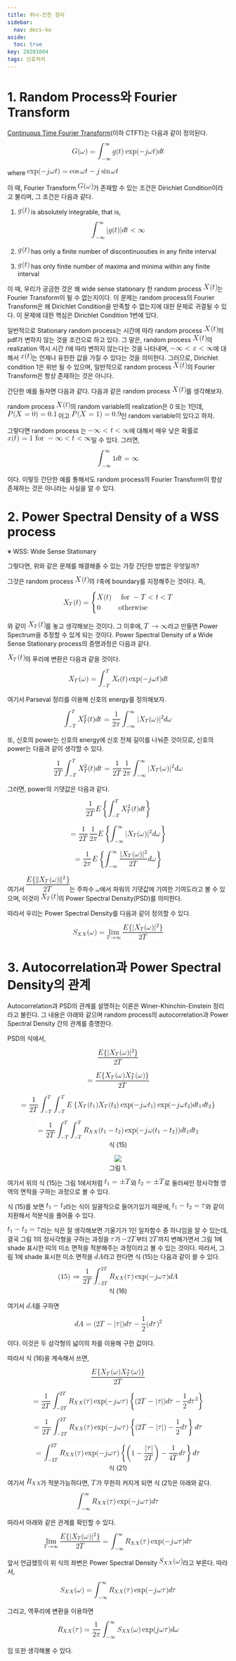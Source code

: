 ```yaml
---
title: 위너-킨친 정리
sidebar:
  nav: docs-ko
aside:
  toc: true
key: 20201004
tags: 신호처리
---
```


# 1. Random Process와 Fourier Transform

[Continuous Time Fourier Transform](https://angeloyeo.github.io/2019/07/07/CTFT.html)(이하 CTFT)는 다음과 같이 정의된다.

<p align = "center"> <img src = "https://raw.githubusercontent.com/angeloyeo/angeloyeo.github.io/master/equations/2020-10-04-Wiener_Khinchin/eq1.png"> </p>

where <img src = "https://raw.githubusercontent.com/angeloyeo/angeloyeo.github.io/master/equations/2020-10-04-Wiener_Khinchin/eq2.png">

이 때, Fourier Transform <img src = "https://raw.githubusercontent.com/angeloyeo/angeloyeo.github.io/master/equations/2020-10-04-Wiener_Khinchin/eq3.png">가 존재할 수 있는 조건은 Dirichlet Condition이라고 불리며, 그 조건은 다음과 같다.

1) <img src = "https://raw.githubusercontent.com/angeloyeo/angeloyeo.github.io/master/equations/2020-10-04-Wiener_Khinchin/eq4.png"> is absolutely integrable, that is,

<p align = "center"> <img src = "https://raw.githubusercontent.com/angeloyeo/angeloyeo.github.io/master/equations/2020-10-04-Wiener_Khinchin/eq5.png"> </p>

2) <img src = "https://raw.githubusercontent.com/angeloyeo/angeloyeo.github.io/master/equations/2020-10-04-Wiener_Khinchin/eq6.png"> has only a finite number of discontinuouties in any finite interval

3) <img src = "https://raw.githubusercontent.com/angeloyeo/angeloyeo.github.io/master/equations/2020-10-04-Wiener_Khinchin/eq7.png"> has only finite number of maxima and minima within any finite interval

이 때, 우리가 궁금한 것은 왜 wide sense stationary 한 random process <img src = "https://raw.githubusercontent.com/angeloyeo/angeloyeo.github.io/master/equations/2020-10-04-Wiener_Khinchin/eq8.png">는 Fourier Transform이 될 수 없는지이다. 이 문제는 random process의 Fourier Transform은 왜 Dirichlet Condition을 만족할 수 없는지에 대한 문제로 귀결될 수 있다. 이 문제에 대한 핵심은 Dirichlet Condition 1번에 있다.

일반적으로 Stationary random process는 시간에 따라 random process <img src = "https://raw.githubusercontent.com/angeloyeo/angeloyeo.github.io/master/equations/2020-10-04-Wiener_Khinchin/eq9.png">의 pdf가 변하지 않는 것을 조건으로 하고 있다. 그 말은, random process <img src = "https://raw.githubusercontent.com/angeloyeo/angeloyeo.github.io/master/equations/2020-10-04-Wiener_Khinchin/eq10.png">의 realization 역시 시간 <img src = "https://raw.githubusercontent.com/angeloyeo/angeloyeo.github.io/master/equations/2020-10-04-Wiener_Khinchin/eq11.png">에 따라 변하지 않는다는 것을 나타내며, <img src = "https://raw.githubusercontent.com/angeloyeo/angeloyeo.github.io/master/equations/2020-10-04-Wiener_Khinchin/eq12.png">에 대해서 <img src = "https://raw.githubusercontent.com/angeloyeo/angeloyeo.github.io/master/equations/2020-10-04-Wiener_Khinchin/eq13.png">는 언제나 유한한 값을 가질 수 있다는 것을 의미한다. 그러므로, Dirichlet condition 1은 위반 될 수 있으며, 일반적으로 random process <img src = "https://raw.githubusercontent.com/angeloyeo/angeloyeo.github.io/master/equations/2020-10-04-Wiener_Khinchin/eq14.png">의 Fourier Transform은 항상 존재하는 것은 아니다. 

간단한 예를 들자면 다음과 같다. 다음과 같은 random process <img src = "https://raw.githubusercontent.com/angeloyeo/angeloyeo.github.io/master/equations/2020-10-04-Wiener_Khinchin/eq15.png">를 생각해보자.

random process <img src = "https://raw.githubusercontent.com/angeloyeo/angeloyeo.github.io/master/equations/2020-10-04-Wiener_Khinchin/eq16.png">의 random variable의 realization은 0 또는 1인데, <img src = "https://raw.githubusercontent.com/angeloyeo/angeloyeo.github.io/master/equations/2020-10-04-Wiener_Khinchin/eq17.png"> 이고 <img src = "https://raw.githubusercontent.com/angeloyeo/angeloyeo.github.io/master/equations/2020-10-04-Wiener_Khinchin/eq18.png">인 random variable이 있다고 하자. 

그렇다면 random process 는 <img src = "https://raw.githubusercontent.com/angeloyeo/angeloyeo.github.io/master/equations/2020-10-04-Wiener_Khinchin/eq19.png">에 대해서 매우 낮은 확률로 <img src = "https://raw.githubusercontent.com/angeloyeo/angeloyeo.github.io/master/equations/2020-10-04-Wiener_Khinchin/eq20.png">일 수 있다. 그러면, 

<p align = "center"> <img src = "https://raw.githubusercontent.com/angeloyeo/angeloyeo.github.io/master/equations/2020-10-04-Wiener_Khinchin/eq21.png"> </p>

이다. 이렇듯 간단한 예를 통해서도 random process의 Fourier Transform이 항상 존재하는 것은 아니라는 사실을 알 수 있다.

# 2. Power Spectral Density of a WSS process

※ WSS: Wide Sense Stationary

그렇다면, 위와 같은 문제를 해결해줄 수 있는 가장 간단한 방법은 무엇일까?

그것은 random process <img src = "https://raw.githubusercontent.com/angeloyeo/angeloyeo.github.io/master/equations/2020-10-04-Wiener_Khinchin/eq22.png">의 <img src = "https://raw.githubusercontent.com/angeloyeo/angeloyeo.github.io/master/equations/2020-10-04-Wiener_Khinchin/eq23.png">축에 boundary를 지정해주는 것이다. 즉,

<p align = "center"> <img src = "https://raw.githubusercontent.com/angeloyeo/angeloyeo.github.io/master/equations/2020-10-04-Wiener_Khinchin/eq24.png"> </p>

와 같이 <img src = "https://raw.githubusercontent.com/angeloyeo/angeloyeo.github.io/master/equations/2020-10-04-Wiener_Khinchin/eq25.png">를 놓고 생각해보는 것이다. 그 이후에, <img src = "https://raw.githubusercontent.com/angeloyeo/angeloyeo.github.io/master/equations/2020-10-04-Wiener_Khinchin/eq26.png">라고 만들면 Power Spectrum을 추정할 수 있게 되는 것이다. Power Spectral Density of a Wide Sense Stationary process의 증명과정은 다음과 같다.

<img src = "https://raw.githubusercontent.com/angeloyeo/angeloyeo.github.io/master/equations/2020-10-04-Wiener_Khinchin/eq27.png">의 푸리에 변환은 다음과 같을 것이다.

<p align = "center"> <img src = "https://raw.githubusercontent.com/angeloyeo/angeloyeo.github.io/master/equations/2020-10-04-Wiener_Khinchin/eq28.png"> </p>

여기서 Parseval 정리를 이용해 신호의 energy를 정의해보자.

<p align = "center"> <img src = "https://raw.githubusercontent.com/angeloyeo/angeloyeo.github.io/master/equations/2020-10-04-Wiener_Khinchin/eq29.png"> </p>

또, 신호의 power는 신호의 energy에 신호 전체 길이를 나눠준 것이므로, 신호의 power는 다음과 같이 생각할 수 있다.

<p align = "center"> <img src = "https://raw.githubusercontent.com/angeloyeo/angeloyeo.github.io/master/equations/2020-10-04-Wiener_Khinchin/eq30.png"> </p>

그러면, power의 기댓값은 다음과 같다.

<p align = "center"> <img src = "https://raw.githubusercontent.com/angeloyeo/angeloyeo.github.io/master/equations/2020-10-04-Wiener_Khinchin/eq31.png"> </p>

<p align = "center"> <img src = "https://raw.githubusercontent.com/angeloyeo/angeloyeo.github.io/master/equations/2020-10-04-Wiener_Khinchin/eq32.png"> </p>

<p align = "center"> <img src = "https://raw.githubusercontent.com/angeloyeo/angeloyeo.github.io/master/equations/2020-10-04-Wiener_Khinchin/eq33.png"> </p>

여기서 <img src = "https://raw.githubusercontent.com/angeloyeo/angeloyeo.github.io/master/equations/2020-10-04-Wiener_Khinchin/eq34.png">는 주파수 <img src = "https://raw.githubusercontent.com/angeloyeo/angeloyeo.github.io/master/equations/2020-10-04-Wiener_Khinchin/eq35.png">에서 파워의 기댓값에 기여한 기여도라고 볼 수 있으며, 이것이 <img src = "https://raw.githubusercontent.com/angeloyeo/angeloyeo.github.io/master/equations/2020-10-04-Wiener_Khinchin/eq36.png">의 Power Spectral Density(PSD)를 의미한다.

따라서 우리는 Power Spectral Density를 다음과 같이 정의할 수 있다.

<p align = "center"> <img src = "https://raw.githubusercontent.com/angeloyeo/angeloyeo.github.io/master/equations/2020-10-04-Wiener_Khinchin/eq37.png"> </p>

# 3. Autocorrelation과 Power Spectral Density의 관계

Autocorrelation과 PSD의 관계를 설명하는 이론은 Winer-Khinchin-Einstein 정리라고 불린다. 그 내용은 아래와 같으며 random process의 autocorrelation과 Power Spectral Density 간의 관계를 증명한다.

PSD의 식에서,

<p align = "center"> <img src = "https://raw.githubusercontent.com/angeloyeo/angeloyeo.github.io/master/equations/2020-10-04-Wiener_Khinchin/eq38.png"> </p>

<p align = "center"> <img src = "https://raw.githubusercontent.com/angeloyeo/angeloyeo.github.io/master/equations/2020-10-04-Wiener_Khinchin/eq39.png"> </p>

<p align = "center"> <img src = "https://raw.githubusercontent.com/angeloyeo/angeloyeo.github.io/master/equations/2020-10-04-Wiener_Khinchin/eq40.png"> </p>

<p align = "center"> <img src = "https://raw.githubusercontent.com/angeloyeo/angeloyeo.github.io/master/equations/2020-10-04-Wiener_Khinchin/eq41.png"> <br> 식 (15)  </p>

[//]:# (식 15)

<p align = "center">
  <img src = "https://raw.githubusercontent.com/angeloyeo/angeloyeo.github.io/master/pics/2020-10-04-Wiener_Khinchin/pic1.png">
  <br>
  그림 1.
</p>

여기서 위의 식 (15)는 그림 1에서처럼 <img src = "https://raw.githubusercontent.com/angeloyeo/angeloyeo.github.io/master/equations/2020-10-04-Wiener_Khinchin/eq42.png">와 <img src = "https://raw.githubusercontent.com/angeloyeo/angeloyeo.github.io/master/equations/2020-10-04-Wiener_Khinchin/eq43.png">로 둘러싸인 정사각형 영역의 면적을 구하는 과정으로 볼 수 있다.

식 (15)를 보면 <img src = "https://raw.githubusercontent.com/angeloyeo/angeloyeo.github.io/master/equations/2020-10-04-Wiener_Khinchin/eq44.png">라는 식이 일괄적으로 들어가있기 때문에, <img src = "https://raw.githubusercontent.com/angeloyeo/angeloyeo.github.io/master/equations/2020-10-04-Wiener_Khinchin/eq45.png">와 같이 치환해서 적분식을 풀어줄 수 있다. 

<img src = "https://raw.githubusercontent.com/angeloyeo/angeloyeo.github.io/master/equations/2020-10-04-Wiener_Khinchin/eq46.png">라는 식은 잘 생각해보면 기울기가 1인 일차함수 중 하나임을 알 수 있는데, 결국 그림 1의 정사각형을 구하는 과정을 <img src = "https://raw.githubusercontent.com/angeloyeo/angeloyeo.github.io/master/equations/2020-10-04-Wiener_Khinchin/eq47.png">가 <img src = "https://raw.githubusercontent.com/angeloyeo/angeloyeo.github.io/master/equations/2020-10-04-Wiener_Khinchin/eq48.png">부터 <img src = "https://raw.githubusercontent.com/angeloyeo/angeloyeo.github.io/master/equations/2020-10-04-Wiener_Khinchin/eq49.png">까지 변해가면서 그림 1에 shade 표시한 띠의 미소 면적을 적분해주는 과정이라고 볼 수 있는 것이다. 따라서, 그림 1에 shade 표시한 미소 면적을 <img src = "https://raw.githubusercontent.com/angeloyeo/angeloyeo.github.io/master/equations/2020-10-04-Wiener_Khinchin/eq50.png">라고 한다면 식 (15)는 다음과 같이 쓸 수 있다.

<p align = "center"> <img src = "https://raw.githubusercontent.com/angeloyeo/angeloyeo.github.io/master/equations/2020-10-04-Wiener_Khinchin/eq51.png"><br> 식 (16)  </p>

[//]:# (식 16)

여기서 <img src = "https://raw.githubusercontent.com/angeloyeo/angeloyeo.github.io/master/equations/2020-10-04-Wiener_Khinchin/eq52.png">를 구하면 

<p align = "center"> <img src = "https://raw.githubusercontent.com/angeloyeo/angeloyeo.github.io/master/equations/2020-10-04-Wiener_Khinchin/eq53.png"> </p>

이다. 이것은 두 삼각형의 넓이의 차를 이용해 구한 값이다.

따라서 식 (16)을 계속해서 쓰면,

<p align = "center"> <img src = "https://raw.githubusercontent.com/angeloyeo/angeloyeo.github.io/master/equations/2020-10-04-Wiener_Khinchin/eq54.png"> </p>

<p align = "center"> <img src = "https://raw.githubusercontent.com/angeloyeo/angeloyeo.github.io/master/equations/2020-10-04-Wiener_Khinchin/eq55.png"> </p>


<p align = "center"> <img src = "https://raw.githubusercontent.com/angeloyeo/angeloyeo.github.io/master/equations/2020-10-04-Wiener_Khinchin/eq56.png"> </p>


<p align = "center"> <img src = "https://raw.githubusercontent.com/angeloyeo/angeloyeo.github.io/master/equations/2020-10-04-Wiener_Khinchin/eq57.png"> <br> 식 (21) </p>

[//]:# (식 21)

여기서 <img src = "https://raw.githubusercontent.com/angeloyeo/angeloyeo.github.io/master/equations/2020-10-04-Wiener_Khinchin/eq58.png">가 적분가능하다면, <img src = "https://raw.githubusercontent.com/angeloyeo/angeloyeo.github.io/master/equations/2020-10-04-Wiener_Khinchin/eq59.png">가 무한히 커지게 되면 식 (21)은 아래와 같다.

<p align = "center"> <img src = "https://raw.githubusercontent.com/angeloyeo/angeloyeo.github.io/master/equations/2020-10-04-Wiener_Khinchin/eq60.png"> </p>

따라서 아래와 같은 관계를 확인할 수 있다.

<p align = "center"> <img src = "https://raw.githubusercontent.com/angeloyeo/angeloyeo.github.io/master/equations/2020-10-04-Wiener_Khinchin/eq61.png"> </p>

앞서 언급했듯이 위 식의 좌변은 Power Spectral Density <img src = "https://raw.githubusercontent.com/angeloyeo/angeloyeo.github.io/master/equations/2020-10-04-Wiener_Khinchin/eq62.png">라고 부른다. 따라서,

<p align = "center"> <img src = "https://raw.githubusercontent.com/angeloyeo/angeloyeo.github.io/master/equations/2020-10-04-Wiener_Khinchin/eq63.png"> </p>

그리고, 역푸리에 변환을 이용하면

<p align = "center"> <img src = "https://raw.githubusercontent.com/angeloyeo/angeloyeo.github.io/master/equations/2020-10-04-Wiener_Khinchin/eq64.png"> </p>

임 또한 생각해볼 수 있다.
